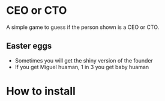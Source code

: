 # CEO or CTO

A simple game to guess if the person shown is a CEO or CTO.

## Easter eggs 
- Sometimes you will get the shiny version of the founder
- If you get Miguel huaman, 1 in 3 you get baby huaman

# How to install
